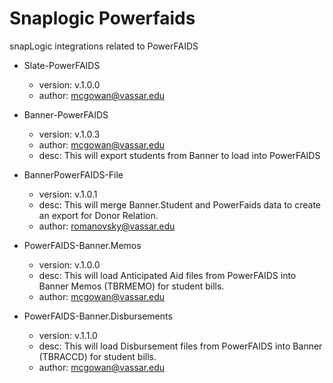 # Snaplogic Powerfaids
snapLogic integrations related to PowerFAIDS
	
- Slate-PowerFAIDS
    - version: v.1.0.0
    - author: mcgowan@vassar.edu
    
- Banner-PowerFAIDS
    - version: v.1.0.3
    - author: mcgowan@vassar.edu
    - desc: This will export students from Banner to load into PowerFAIDS

- BannerPowerFAIDS-File
    - version: v.1.0.1
    - desc: This will merge Banner.Student and PowerFaids data to create an export for Donor Relation.
    - author: romanovsky@vassar.edu

- PowerFAIDS-Banner.Memos
    - version: v.1.0.0
    - desc: This will load Anticipated Aid files from PowerFAIDS into Banner Memos (TBRMEMO) for student bills.
    - author: mcgowan@vassar.edu

- PowerFAIDS-Banner.Disbursements
    - version: v.1.1.0
    - desc: This will load Disbursement files from PowerFAIDS into Banner (TBRACCD) for student bills.
    - author: mcgowan@vassar.edu
